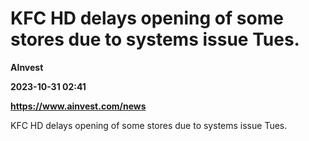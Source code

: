 # KFC HD delays opening of some stores due to systems issue Tues.
**AInvest**

**2023-10-31 02:41**

**https://www.ainvest.com/news**

KFC HD delays opening of some stores due to systems issue Tues.